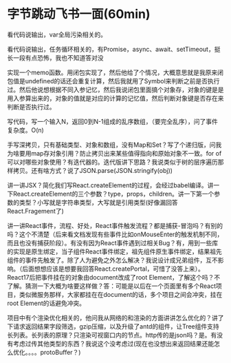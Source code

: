 # 字节跳动飞书一面(60min)

看代码说输出，var全局污染相关的。

看代码说输出，任务循环相关的，有Promise，async、await、setTimeout，挺长一段有点恐怖，我也不知道答对没

实现一个memo函数。用闭包实现了，然后他给了个情况，大概意思就是我原来闭包值是undefined的话还会重复计算，然后我就用了Symbol来判断之前是否执行过。然后他说想根据不同入参记忆，然后我说闭包里面搞个对象存，对象的键是是用入参算出来的，对象的值就是对应的计算的记忆值，然后判断对象键是否存在来判断是否执行过。

写代码，写一个输入N，返回0到N-1组成的乱序数组，（要完全乱序），问了事件复杂度。O(n)

手写深拷贝，只有基础类型、对象和数组，没有Map和Set？写了个递归版，问我为啥要用map存对象引用？防止拷贝出来某些值得指向和原始对象不一致。for of 可以对哪些对象使用？有迭代器的。迭代版讲下思路？我说类似于树的层序遍历那样拷贝。还有啥方式？说了JSON.parse(JSON.stringify(obj))

讲一讲JSX？简化我们写React.createElement的过程，会经过babel编译。讲一下React.createElement的三个参数？type，props，children。讲一下第一个参数的类型？小写就是字符串类型，大写就是引用类型(好像漏回答React.Fragement了)

讲一讲React事件，流程、好处，React事件触发流程？都是捕获-冒泡吗？有别的吗？这个不清楚（后来看文档发现有些事件比如onMouseEnter的触发机制不同，而且也没有捕获阶段）。有没有因为React事件遇到过相关Bug？有，用到一些库的实现是原生绑定，当子组件React事件绑定，祖先组件原生事件绑定，结果祖先组件的事件先触发了。除了人为避免之外怎么解决？我说设计成兄弟组件，互不影响。（后面想想应该是想要我回答React.createPortal，可惜了没答上来）。React17后把事件挂在的对象由document改成了root Element，了解这个吗？不了解。猜测一下大概为啥要这样做？答：可能是以后在一个页面里有多个React项目，类似微服务那样，大家都挂在在document的话，多个项目之间会冲突，挂在root Element的话避免冲突。

项目中有个渲染优化相关的，他问我从网络的和渲染的方面讲讲怎么优化的？讲了下请求返回结果字段筛选，gzip压缩，以及升级了antd的组件，让Tree组件支持长列表。长列表的原理？只渲染可视窗口内的节点。http传的是json吗？是。有没有考虑过传其他类型的东西？我说这个没考虑过(现在也没想出来返回结果还能怎么优化。。。。protoBuffer？)

